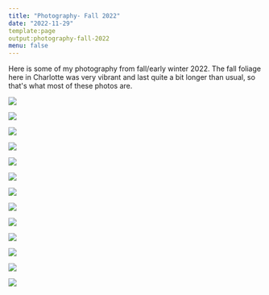 ```yaml
---
title: "Photography- Fall 2022"
date: "2022-11-29"
template:page
output:photography-fall-2022
menu: false
---
```


Here is some of my photography from fall/early winter 2022. The fall foliage here in Charlotte was very vibrant and last quite a bit longer than usual, so that's what most of these photos are.

![](/images/PXL_20220927_233836204-1024x768.jpg)

![](/images/PXL_20221017_195843274-1-1024x768.jpg)

![](/images/PXL_20221017_195847511-1-768x1024.jpg)

![](/images/PXL_20220915_232107721.MP_-1024x768.jpg)

![](/images/PXL_20221017_195849604-1-768x1024.jpg)

![](/images/IMG_20220830_193558_691-1024x768.jpg)

![](/images/PXL_20221027_170644457-1024x768.jpg)

![](/images/PXL_20221027_170656153-768x1024.jpg)

![](/images/PXL_20221027_170658773-768x1024.jpg)

![](/images/PXL_20221027_170826080-1024x768.jpg)

![](/images/PXL_20221027_170945575-1024x768.jpg)

![](/images/PXL_20221027_170949046-1024x768.jpg)

![](/images/PXL_20221027_170950969-1024x768.jpg)

